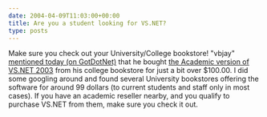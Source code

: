 ```yaml
---
date: 2004-04-09T11:03:00+00:00
title: Are you a student looking for VS.NET?
type: posts
---
```

Make sure you check out your University/College bookstore! "vbjay" [mentioned today (on GotDotNet)](https://www.gotdotnet.com/Community/MessageBoard/Thread.aspx?id=212215&Page=1#212615) that he bought [the Academic version of VS.NET 2003](https://msdn.microsoft.com/vstudio/productinfo/overview/academic/features/) from his college bookstore for just a bit over $100.00. I did some googling around and found several University bookstores offering the software for around 99 dollars (to current students and staff only in most cases). If you have an academic reseller nearby, and you qualify to purchase VS.NET from them, make sure you check it out.
